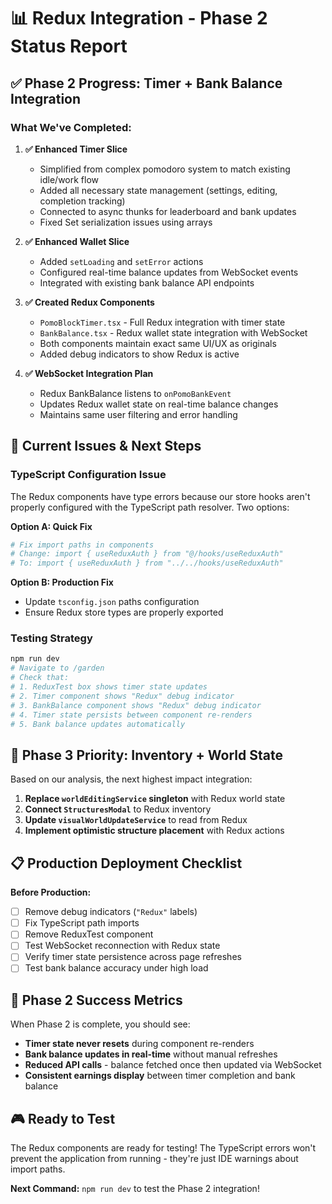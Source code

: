 # 📊 Redux Integration - Phase 2 Status Report

## ✅ Phase 2 Progress: Timer + Bank Balance Integration

### What We've Completed:

1. **✅ Enhanced Timer Slice**

   - Simplified from complex pomodoro system to match existing idle/work flow
   - Added all necessary state management (settings, editing, completion tracking)
   - Connected to async thunks for leaderboard and bank updates
   - Fixed Set serialization issues using arrays

2. **✅ Enhanced Wallet Slice**

   - Added `setLoading` and `setError` actions
   - Configured real-time balance updates from WebSocket events
   - Integrated with existing bank balance API endpoints

3. **✅ Created Redux Components**

   - `PomoBlockTimer.tsx` - Full Redux integration with timer state
   - `BankBalance.tsx` - Redux wallet state integration with WebSocket
   - Both components maintain exact same UI/UX as originals
   - Added debug indicators to show Redux is active

4. **✅ WebSocket Integration Plan**
   - Redux BankBalance listens to `onPomoBankEvent`
   - Updates Redux wallet state on real-time balance changes
   - Maintains same user filtering and error handling

## 🚧 Current Issues & Next Steps

### TypeScript Configuration Issue

The Redux components have type errors because our store hooks aren't properly configured with the TypeScript path resolver. Two options:

**Option A: Quick Fix**

```bash
# Fix import paths in components
# Change: import { useReduxAuth } from "@/hooks/useReduxAuth"
# To: import { useReduxAuth } from "../../hooks/useReduxAuth"
```

**Option B: Production Fix**

- Update `tsconfig.json` paths configuration
- Ensure Redux store types are properly exported

### Testing Strategy

```bash
npm run dev
# Navigate to /garden
# Check that:
# 1. ReduxTest box shows timer state updates
# 2. Timer component shows "Redux" debug indicator
# 3. BankBalance component shows "Redux" debug indicator
# 4. Timer state persists between component re-renders
# 5. Bank balance updates automatically
```

## 🎯 Phase 3 Priority: Inventory + World State

Based on our analysis, the next highest impact integration:

1. **Replace `worldEditingService` singleton** with Redux world state
2. **Connect `StructuresModal`** to Redux inventory
3. **Update `visualWorldUpdateService`** to read from Redux
4. **Implement optimistic structure placement** with Redux actions

## 📋 Production Deployment Checklist

**Before Production:**

- [ ] Remove debug indicators (`"Redux"` labels)
- [ ] Fix TypeScript path imports
- [ ] Remove ReduxTest component
- [ ] Test WebSocket reconnection with Redux state
- [ ] Verify timer state persistence across page refreshes
- [ ] Test bank balance accuracy under high load

## 🚀 Phase 2 Success Metrics

When Phase 2 is complete, you should see:

- **Timer state never resets** during component re-renders
- **Bank balance updates in real-time** without manual refreshes
- **Reduced API calls** - balance fetched once then updated via WebSocket
- **Consistent earnings display** between timer completion and bank balance

## 🎮 Ready to Test

The Redux components are ready for testing! The TypeScript errors won't prevent the application from running - they're just IDE warnings about import paths.

**Next Command:** `npm run dev` to test the Phase 2 integration!
